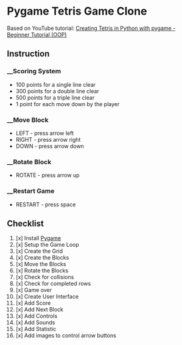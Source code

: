 # Pygame Tetris Game Clone

Based on YouTube
tutorial: [Creating Tetris in Python with pygame - Beginner Tutorial (OOP)](https://www.youtube.com/watch?v=nF_crEtmpBo)

## Instruction

### __Scoring System

- 100 points for a single line clear
- 300 points for a double line clear
- 500 points for a triple line clear
- 1 point for each move down by the player

### __Move Block

- LEFT - press arrow left
- RIGHT - press arrow right
- DOWN - press arrow down

### __Rotate Block

- ROTATE - press arrow up

### __Restart Game

- RESTART - press space

## Checklist

1. [x] Install [Pygame](https://pypi.org/project/pygame-ce/)
2. [x] Setup the Game Loop
3. [x] Create the Grid
4. [x] Create the Blocks
5. [x] Move the Blocks
6. [x] Rotate the Blocks
7. [x] Check for collisions
8. [x] Check for completed rows
9. [x] Game over
10. [x] Create User Interface
11. [x] Add Score
12. [x] Add Next Block
13. [x] Add Controls
14. [x] Add Sounds
15. [x] Add Statistic
16. [x] Add images to control arrow buttons



